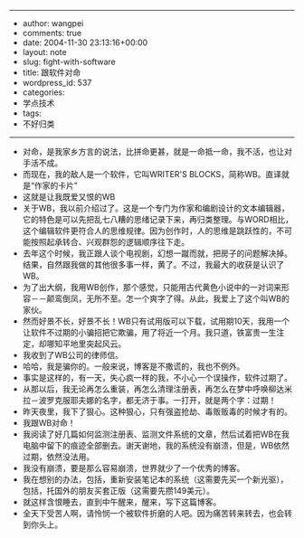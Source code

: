 - --
- author: wangpei
- comments: true
- date: 2004-11-30 23:13:16+00:00
- layout: note
- slug: fight-with-software
- title: 跟软件对命
- wordpress_id: 537
- categories:
- 学点技术
- tags:
- 不好归类
- --
- 对命，是我家乡方言的说法，比拼命更甚，就是一命抵一命，我不活，也让对手活不成。
- 而现在，我的敌人是一个软件，它叫WRITER'S BLOCKS，简称WB。直译就是“作家的卡片”
- 这就是让我既爱又恨的WB
- 关于WB，我以前介绍过了。这是一个专门为作家和编剧设计的文本编辑器，它的特色是可以先把乱七八糟的思绪记录下来，再归类整理。与WORD相比，这个编辑软件更符合人的思维规律。因为创作时，人的思维是跳跃性的，不可能按照起承转合、兴观群怨的逻辑顺序往下走。
- 去年这个时候，我正跟人谈个电视剧，幻想一蹴而就，把房子的问题解决掉。结果，自然跟我做的其他很多事一样，黄了。不过，我最大的收获是认识了WB。
- 为了出大纲，我用WB创作，那个感觉，只能用古代黄色小说中的一对词来形容－－颠鸾倒凤，无所不至。怎一个爽字了得。从此，我爱上了这个叫WB的家伙。
- 然而好景不长，好景不长！WB只有试用版可以下载，试用期10天，我用一个让软件不过期的小骗招把它欺骗，用了将近一个月。我只道，铁富贵一生注定，却哪知平地里突起风云。
- 我收到了WB公司的律师信。
- 哈哈，我是骗你的。一般来说，博客是不撒谎的，我也不例外。
- 事实是这样的，有一天，失心疯一样的我，不小心一个误操作，软件过期了。
- 从那以后，我无论再怎么重装，再怎么清理注册表，再怎么在梦中呼唤柳达米拉－波罗克服耶夫娜的名字，都无济于事。一打开，就是两个字：过期！
- 昨天夜里，我下了狠心。这种狠心，只有强盗抢劫、毒贩贩毒的时候才有的。
- 我跟WB对命！
- 我阅读了好几篇如何监测注册表、监测文件系统的文章，然后试着把WB在我电脑中留下的痕迹全部删去。谢天谢地，我的系统没有崩溃，但是，WB依然过期，依然没法用。
- 我没有崩溃，要是那么容易崩溃，世界就少了一个优秀的博客。
- 我在想别的办法，包括，重新安装笔记本的系统（这需要先买一个新光驱），包括，托国外的朋友买套正版（这需要先攒149美元）。
- 就这样含恨睡去，直到中午醒来，醒来，写下这篇博客。
- 全天下受苦人啊，请怜悯一个被软件折磨的人吧。因为痛苦转来转去，也会转到你头上。
